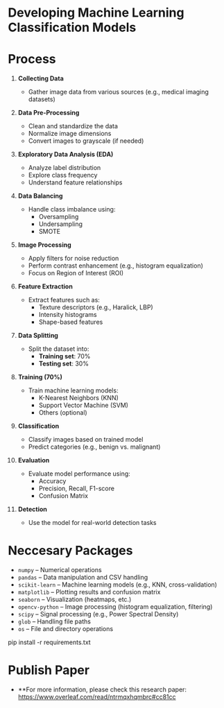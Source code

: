 # Developing Machine Learning Classification Models 

# Process
1. **Collecting Data**  
   - Gather image data from various sources (e.g., medical imaging datasets)

2. **Data Pre-Processing**  
   - Clean and standardize the data
   - Normalize image dimensions
   - Convert images to grayscale (if needed)

3. **Exploratory Data Analysis (EDA)**  
   - Analyze label distribution
   - Explore class frequency
   - Understand feature relationships

4. **Data Balancing**  
   - Handle class imbalance using:
     - Oversampling
     - Undersampling
     - SMOTE

5. **Image Processing**  
   - Apply filters for noise reduction
   - Perform contrast enhancement (e.g., histogram equalization)
   - Focus on Region of Interest (ROI)

6. **Feature Extraction**  
   - Extract features such as:
     - Texture descriptors (e.g., Haralick, LBP)
     - Intensity histograms
     - Shape-based features

7. **Data Splitting**  
   - Split the dataset into:
     - **Training set**: 70%
     - **Testing set**: 30%

8. **Training (70%)**  
   - Train machine learning models:
     - K-Nearest Neighbors (KNN)
     - Support Vector Machine (SVM)
     - Others (optional)

9. **Classification**  
   - Classify images based on trained model
   - Predict categories (e.g., benign vs. malignant)

10. **Evaluation**  
    - Evaluate model performance using:
      - Accuracy
      - Precision, Recall, F1-score
      - Confusion Matrix

11. **Detection**  
    - Use the model for real-world detection tasks


# Neccesary Packages
- `numpy` – Numerical operations
- `pandas` – Data manipulation and CSV handling
- `scikit-learn` – Machine learning models (e.g., KNN, cross-validation)
- `matplotlib` – Plotting results and confusion matrix
- `seaborn` – Visualization (heatmaps, etc.)
- `opencv-python` – Image processing (histogram equalization, filtering)
- `scipy` – Signal processing (e.g., Power Spectral Density)
- `glob` – Handling file paths
- `os` – File and directory operations

pip install -r requirements.txt

# Publish Paper
- **For more information, please check this research paper: https://www.overleaf.com/read/ntrmqxhqmbrc#cc81cc